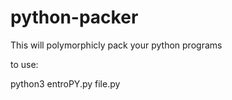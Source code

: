 # python-packer
This will polymorphicly pack your python programs

to use:

python3 entroPY.py file.py
